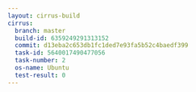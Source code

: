 ```yaml
---
layout: cirrus-build
cirrus:
  branch: master
  build-id: 6359249291313152
  commit: d13eba2c653db1fc1ded7e93fa5b52c4baedf399
  task-id: 5640017490477056
  task-number: 2
  os-name: Ubuntu
  test-result: 0
---
```

